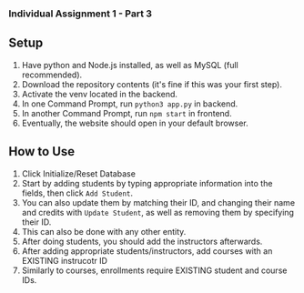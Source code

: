 ### Individual Assignment 1 - Part 3
## Setup
1. Have python and Node.js installed, as well as MySQL (full recommended).
2. Download the repository contents (it's fine if this was your first step).
3. Activate the venv located in the backend.
4. In one Command Prompt, run `python3 app.py` in backend.
5. In another Command Prompt, run `npm start` in frontend.
6. Eventually, the website should open in your default browser.
## How to Use
1. Click Initialize/Reset Database
2. Start by adding students by typing appropriate information into the fields, then click `Add Student`.
3. You can also update them by matching their ID, and changing their name and credits with `Update Student`, as well as removing them by specifying their ID.
4. This can also be done with any other entity.
5. After doing students, you should add the instructors afterwards.
6. After adding appropriate students/instructors, add courses with an EXISTING instrucotr ID
7. Similarly to courses, enrollments require EXISTING student and course IDs.
